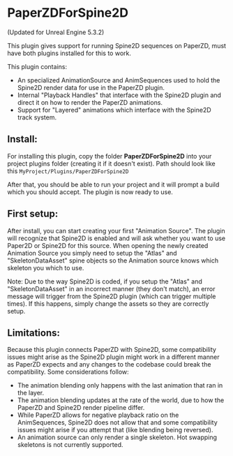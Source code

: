 # PaperZDForSpine2D

(Updated for Unreal Engine 5.3.2)

This plugin gives support for running Spine2D sequences on PaperZD, must have both plugins installed for this to work.

This plugin contains:
- An specialized AnimationSource and AnimSequences used to hold the Spine2D render data for use in the PaperZD plugin.
- Internal "Playback Handles" that interface with the Spine2D plugin and direct it on how to render the PaperZD animations.
- Support for "Layered" animations which interface with the Spine2D track system.

Install:
--------

For installing this plugin, copy the folder **PaperZDForSpine2D** into your project plugins folder (creating it if it doesn't exist).
Path should look like this
`MyProject/Plugins/PaperZDForSpine2D`

After that, you should be able to run your project and it will prompt a build which you should accept.
The plugin is now ready to use.

First setup:
--------

After install, you can start creating your first "Animation Source". The plugin will recognize that Spine2D is enabled and will ask whether you want to use Paper2D or Spine2D for this source. 
When opening the newly created Animation Source you simply need to setup the "Atlas" and "SkeletonDataAsset" spine objects so the Animation source knows which skeleton you which to use.

Note: Due to the way Spine2D is coded, if you setup the "Atlas" and "SkeletonDataAsset" in an incorrect manner (they don't match), an error message will trigger from the Spine2D plugin (which can trigger multiple times). If this happens, simply change the assets so they are correctly setup.

Limitations:
--------

Because this plugin connects PaperZD with Spine2D, some compatibility issues might arise as the Spine2D plugin might work in a different manner as PaperZD expects and any changes to the codebase could break the compatibility. 
Some considerations follow:

- The animation blending only happens with the last animation that ran in the layer.
- The animation blending updates at the rate of the world, due to how the PaperZD and Spine2D render pipeline differ.
- While PaperZD allows for negative playback ratio on the AnimSequences, Spine2D does not allow that and some compatibility issues might arise if you attempt that (like blending being reversed).
- An animation source can only render a single skeleton. Hot swapping skeletons is not currently supported.